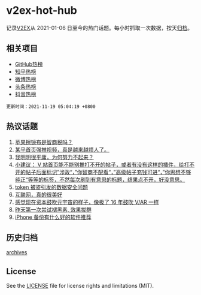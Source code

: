 # v2ex-hot-hub

 记录[V2EX](https://www.v2ex.com/)从 2021-01-06 日至今的热门话题。每小时抓取一次数据，按天[归档](archives)。
 
 ## 相关项目

- [GitHub热榜](https://github.com/snaildev/github-hot-hub)
- [知乎热榜](https://github.com/snaildev/zhihu-hot-hub)
- [微博热榜](https://github.com/snaildev/weibo-hot-hub)
- [头条热榜](https://github.com/snaildev/toutiao-hot-hub)
- [抖音热榜](https://github.com/snaildev/douyin-hot-hub)


 `更新时间：2021-11-19 05:04:19 +0800`

## 热议话题

1. [苹果擦镜布是智商税吗？](https://www.v2ex.com/t/816217)
1. [某乎首页强推视频，真是越来越烦人了。](https://www.v2ex.com/t/816185)
1. [我明明很平庸，为何努力不起来？](https://www.v2ex.com/t/816270)
1. [小建议： V 站首页能不能别推打不开的帖子，或者有没有这样的插件，给打不开的帖子后面标记”涉政“，”你智商不配看“，”高级帖子充钱可进“，”你思想不够纯正“等等的标签，不然每次刷到有意思的标题，结果点不开，好没意思。](https://www.v2ex.com/t/816276)
1. [token 被盗引发的数据安全问题](https://www.v2ex.com/t/816341)
1. [互联网，真的很美好](https://www.v2ex.com/t/816261)
1. [感觉现在资本鼓吹元宇宙的样子，像极了 16 年鼓吹 V/AR 一样](https://www.v2ex.com/t/816201)
1. [昨天第一次尝试褪黑素, 效果拔群](https://www.v2ex.com/t/816240)
1. [iPhone 备份有什么好的软件推荐](https://www.v2ex.com/t/816307)

## 历史归档

[archives](archives)

## License

See the [LICENSE](LICENSE) file for license rights and limitations (MIT).
